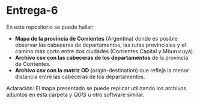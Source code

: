 # Entrega-6

En este repositorio se puede hallar:

- **Mapa de la provincia de Corrientes** (Argentina) donde es posible observar las cabeceras de departamentos, las rutas provinciales y el camino más corto entre dos ciudades (Corrientes Capital y Mburucuyá).
- **Archivo csv con las cabeceras de los departamentos** de la provincia de Corrientes.
- **Archivo csv con la matriz OD** (origin-destination) que refleja la menor distancia entre las cabeceras de los departamentos.

Aclaración: El mapa presentado se puede replicar utilizando los archivos adjuntos en esta carpeta y *QGIS* u otro software similar.
